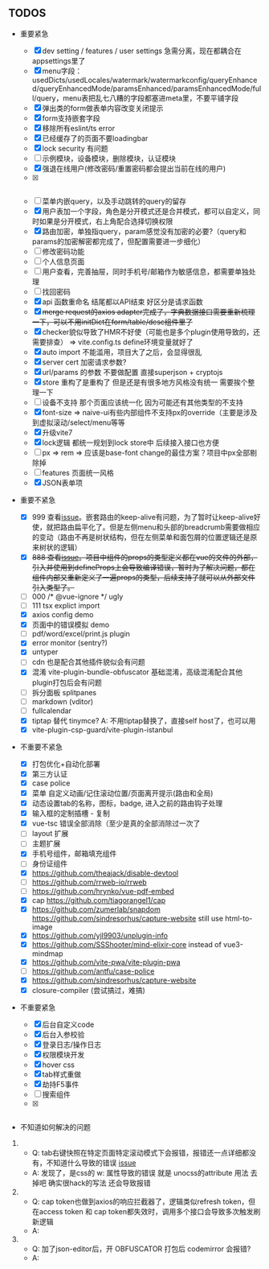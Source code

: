 ## TODOS

- 重要紧急

  - [x] dev setting / features / user settings 急需分离，现在都耦合在appsettings里了
  - [x] menu字段：usedDicts/usedLocales/watermark/watermarkconfig/queryEnhanced/queryEnhancedMode/paramsEnhanced/paramsEnhancedMode/full/query，menu表把乱七八糟的字段都塞进meta里，不要平铺字段
  - [x] 弹出类的form做表单内容改变关闭提示
  - [x] form支持嵌套字段
  - [x] 移除所有eslint/ts error
  - [x] 已经缓存了的页面不要loadingbar
  - [x] lock security 有问题
  - [ ] 示例模块，设备模块，删除模块，认证模块
  - [x] 强退在线用户(修改密码/重置密码都会提出当前在线的用户)
  - [x] ~~~vue3-mindmap，能帮忙捋捋思路~~~
  - [ ] 菜单内嵌query，以及手动跳转的query的留存
  - [x] 用户表加一个字段，角色是分开模式还是合并模式，都可以自定义，同时如果是分开模式，右上角配合选择切换权限
  - [x] 路由加密，单独指query，param感觉没有加密的必要?（query和params的加密解密都完成了，但配置需要进一步细化）
  - [ ] 修改密码功能
  - [ ] 个人信息页面
  - [ ] 用户查看，完善抽屉，同时手机号/邮箱作为敏感信息，都需要单独处理
  - [ ] 找回密码
  - [x] api 函数重命名 结尾都以API结束 好区分是请求函数
  - [x] ~~merge request的axios adapter完成了，字典数据接口需要重新梳理一下，可以不用initDict在form/table/desc组件里了~~
  - [x] checker貌似导致了HMR不好使（可能也是多个plugin使用导致的，还需要排查） => vite.config.ts define环境变量就好了
  - [x] auto import 不能滥用，项目大了之后，会显得很乱
  - [x] server cert 加密请求参数?
  - [x] url/params 的参数 不要做配置 直接superjson + cryptojs
  - [x] store 重构了是重构了 但是还是有很多地方风格没有统一 需要挨个整理一下
  - [ ] 设备不支持 那个页面应该统一化 因为可能还有其他类型的不支持
  - [x] font-size => naive-ui有些内部组件不支持px的override（主要是涉及到虚拟滚动/select/menu等等
  - [x] 升级vite7
  - [x] lock逻辑 都统一规划到lock store中 后续接入接口也方便
  - [ ] px => rem => 应该是base-font change的最佳方案？项目中px全部剔除掉
  - [ ] features 页面统一风格
  - [x] JSON表单项

- 重要不紧急

  - [x] 999 查看[issue](https://github.com/vuejs/vue-router-next/issues/626)。嵌套路由的keep-alive有问题，为了暂时让keep-alive好使，就把路由扁平化了。但是左侧menu和头部的breadcrumb需要做相应的变动（路由不再是树状结构，但在左侧菜单和面包屑的位置逻辑还是原来树状的逻辑）
  - [x] ~~888 查看[issue](https://github.com/vuejs/core/issues/4294)。项目中组件的props的类型定义都在vue的文件的外部，引入并使用到defineProps上会导致编译错误，暂时为了解决问题，都在组件内部又重新定义了一遍props的类型，后续支持了就可以从外部文件引入类型了。~~
  - [ ] 000 /* @vue-ignore */ ugly
  - [ ] 111 tsx explict import
  - [x] axios config demo
  - [x] 页面中的错误模拟 demo
  - [ ] pdf/word/excel/print.js plugin
  - [x] error monitor (sentry?)
  - [x] untyper
  - [ ] cdn 也是配合其他插件貌似会有问题
  - [x] 混淆 vite-plugin-bundle-obfuscator 基础混淆，高级混淆配合其他plugin打包后会有问题
  - [ ] 拆分面板 splitpanes
  - [ ] markdown (vditor)
  - [ ] fullcalendar
  - [x] tiptap 替代 tinymce? A: 不用tiptap替换了，直接self host了，也可以用
  - [x] vite-plugin-csp-guard/vite-plugin-istanbul

- 不重要不紧急

  - [x] 打包优化+自动化部署
  - [x] 第三方认证
  - [x] case police
  - [x] 菜单 自定义动画/记住滚动位置/页面离开提示(路由和全局)
  - [x] 动态设置tab的名称，图标，badge, 进入之前的路由钩子处理
  - [x] 输入框的定制插槽 - 复制
  - [x] vue-tsc 错误全部消除（至少是真的全部消除过一次了
  - [ ] layout 扩展
  - [ ] 主题扩展
  - [x] 手机号组件，邮箱填充组件
  - [ ] 身份证组件
  - [x] https://github.com/theajack/disable-devtool
  - [ ] https://github.com/rrweb-io/rrweb
  - [ ] https://github.com/hrynko/vue-pdf-embed
  - [x] cap https://github.com/tiagorangel1/cap
  - [x] https://github.com/zumerlab/snapdom https://github.com/sindresorhus/capture-website still use html-to-image
  - [x] https://github.com/yjl9903/unplugin-info
  - [x] https://github.com/SSShooter/mind-elixir-core instead of vue3-mindmap
  - [x] https://github.com/vite-pwa/vite-plugin-pwa
  - [ ] https://github.com/antfu/case-police
  - [x] https://github.com/sindresorhus/capture-website
  - [x] closure-compiler (尝试搞过，难搞)

- 不重要紧急

  - [x] 后台自定义code
  - [x] 后台入参校验
  - [x] 登录日志/操作日志
  - [x] 权限模块开发
  - [x] hover css
  - [x] tab样式重做
  - [x] 劫持F5事件
  - [ ] 搜索组件
  - [x] ~~~99 tsx + setup + auto-import 打包后会出问题，暂时需要显式引入 [issue](https://github.com/antfu/unplugin-auto-import/issues/75)~~~

- 不知道如何解决的问题

1. - Q: tab右键快照在特定页面特定滚动模式下会报错，报错还一点详细都没有，不知道什么导致的错误 [issue](https://github.com/bubkoo/html-to-image/issues/314)
   - A: 发现了，是css的 w: 属性导致的错误 就是 unocss的attribute 用法 去掉吧 确实很hack的写法 还会导致报错
2. - Q: cap token也做到axios的响应拦截器了，逻辑类似refresh token，但在access token 和 cap token都失效时，调用多个接口会导致多次触发刷新逻辑
   - A:
3. - Q: 加了json-editor后，开 OBFUSCATOR 打包后 codemirror 会报错?
   - A:
